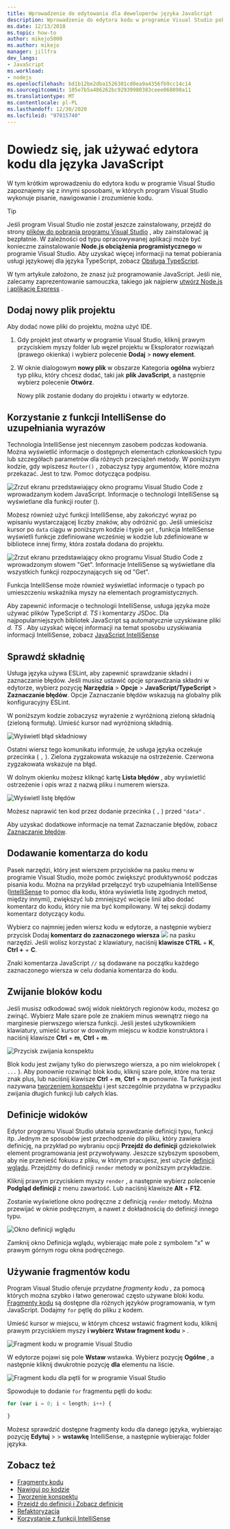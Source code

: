 ```yaml
---
title: Wprowadzenie do edytowania dla deweloperów języka JavaScript
description: Wprowadzenie do edytora kodu w programie Visual Studio pokazuje kilka sposobów, w których program Visual Studio ułatwia pisanie, nawigowanie i zrozumienie kodu JavaScript.
ms.date: 12/13/2018
ms.topic: how-to
author: mikejo5000
ms.author: mikejo
manager: jillfra
dev_langs:
- JavaScript
ms.workload:
- nodejs
ms.openlocfilehash: bd1b12be2dba1526301cd0ea9a4356fb9cc14c14
ms.sourcegitcommit: 105e7b5a486262bc92939980383ceee068098a11
ms.translationtype: MT
ms.contentlocale: pl-PL
ms.lasthandoff: 12/30/2020
ms.locfileid: "97815740"
---
```

# <a name="learn-to-use-the-code-editor-for-javascript"></a>Dowiedz się, jak używać edytora kodu dla języka JavaScript

W tym krótkim wprowadzeniu do edytora kodu w programie Visual Studio zapoznajemy się z innymi sposobami, w których program Visual Studio wykonuje pisanie, nawigowanie i zrozumienie kodu.

> [!TIP]
> Jeśli program Visual Studio nie został jeszcze zainstalowany, przejdź do strony [plików do pobrania programu Visual Studio](https://visualstudio.microsoft.com/downloads/) , aby zainstalować ją bezpłatnie. W zależności od typu opracowywanej aplikacji może być konieczne zainstalowanie **Node.js obciążenia programistycznego** w programie Visual Studio. Aby uzyskać więcej informacji na temat pobierania usługi językowej dla języka TypeScript, zobacz [Obsługa TypeScript](../javascript/javascript-in-vs-2019.md#typescript-support).

W tym artykule założono, że znasz już programowanie JavaScript. Jeśli nie, zalecamy zaprezentowanie samouczka, takiego jak najpierw [utwórz Node.js i aplikację Express](../javascript/tutorial-nodejs.md) .

## <a name="add-a-new-project-file"></a>Dodaj nowy plik projektu

Aby dodać nowe pliki do projektu, można użyć IDE.

1. Gdy projekt jest otwarty w programie Visual Studio, kliknij prawym przyciskiem myszy folder lub węzeł projektu w Eksplorator rozwiązań (prawego okienka) i wybierz polecenie **Dodaj**  >  **nowy element**.

1. W oknie dialogowym **nowy plik** w obszarze Kategoria **ogólna** wybierz typ pliku, który chcesz dodać, taki jak **plik JavaScript**, a następnie wybierz polecenie **Otwórz**.

    Nowy plik zostanie dodany do projektu i otwarty w edytorze.

## <a name="use-intellisense-to-complete-words"></a>Korzystanie z funkcji IntelliSense do uzupełniania wyrazów

Technologia IntelliSense jest niecennym zasobem podczas kodowania. Można wyświetlić informacje o dostępnych elementach członkowskich typu lub szczegółach parametrów dla różnych przeciążeń metody. W poniższym kodzie, gdy wpiszesz `Router()` , zobaczysz typy argumentów, które można przekazać. Jest to tzw. Pomoc dotycząca podpisu.

![Zrzut ekranu przedstawiający okno programu Visual Studio Code z wprowadzanym kodem JavaScript. Informacje o technologii IntelliSense są wyświetlane dla funkcji router ().](../javascript/media/write-code-signature-checking.png)

Możesz również użyć funkcji IntelliSense, aby zakończyć wyraz po wpisaniu wystarczającej liczby znaków, aby odróżnić go. Jeśli umieścisz kursor po `data` ciągu w poniższym kodzie i typie `get` , funkcja IntelliSense wyświetli funkcje zdefiniowane wcześniej w kodzie lub zdefiniowane w bibliotece innej firmy, która została dodana do projektu.

![Zrzut ekranu przedstawiający okno programu Visual Studio Code z wprowadzonym słowem "Get". Informacje IntelliSense są wyświetlane dla wszystkich funkcji rozpoczynających się od "Get".](../javascript/media/write-code-intellisense.png)

Funkcja IntelliSense może również wyświetlać informacje o typach po umieszczeniu wskaźnika myszy na elementach programistycznych.

Aby zapewnić informacje o technologii IntelliSense, usługa języka może używać plików TypeScript *d. TS* i komentarzy JSDoc. Dla najpopularniejszych bibliotek JavaScript są automatycznie uzyskiwane pliki *d. TS* . Aby uzyskać więcej informacji na temat sposobu uzyskiwania informacji IntelliSense, zobacz [JavaScript IntelliSense](../ide/javascript-intellisense.md?toc=/visualstudio/javascript/toc.json)

## <a name="check-syntax"></a>Sprawdź składnię

Usługa języka używa ESLint, aby zapewnić sprawdzanie składni i zaznaczanie błędów. Jeśli musisz ustawić opcje sprawdzania składni w edytorze, wybierz pozycję **Narzędzia**  >  **Opcje**  >  **JavaScript/TypeScript**  >  **Zaznaczanie błędów**. Opcje Zaznaczanie błędów wskazują na globalny plik konfiguracyjny ESLint.

W poniższym kodzie zobaczysz wyrażenie z wyróżnioną zieloną składnią (zieloną formułą). Umieść kursor nad wyróżnioną składnią.

![Wyświetl błąd składniowy](../javascript/media/write-code-syntax-checking.png)

Ostatni wiersz tego komunikatu informuje, że usługa języka oczekuje przecinka ( `,` ). Zielona zygzakowata wskazuje na ostrzeżenie. Czerwona zygzakowata wskazuje na błąd.

W dolnym okienku możesz kliknąć kartę **Lista błędów** , aby wyświetlić ostrzeżenie i opis wraz z nazwą pliku i numerem wiersza.

![Wyświetl listę błędów](../javascript/media/write-code-error-list.png)

Możesz naprawić ten kod przez dodanie przecinka ( `,` ) przed `"data"` .

Aby uzyskać dodatkowe informacje na temat Zaznaczanie błędów, zobacz [Zaznaczanie błędów](https://github.com/microsoft/JSTSdocs/blob/master/articles/editor/linting.md).

## <a name="comment-out-code"></a>Dodawanie komentarza do kodu

Pasek narzędzi, który jest wierszem przycisków na pasku menu w programie Visual Studio, może pomóc zwiększyć produktywność podczas pisania kodu. Można na przykład przełączyć tryb uzupełniania IntelliSense ([IntelliSense](../ide/using-intellisense.md) to pomoc dla kodu, która wyświetla listę zgodnych metod, między innymi), zwiększyć lub zmniejszyć wcięcie linii albo dodać komentarz do kodu, który nie ma być kompilowany. W tej sekcji dodamy komentarz dotyczący kodu.

Wybierz co najmniej jeden wiersz kodu w edytorze, a następnie wybierz przycisk Dodaj **komentarz do zaznaczonego wiersza** ![ ](../javascript/media/write-code-comment-out.png) na pasku narzędzi. Jeśli wolisz korzystać z klawiatury, naciśnij **klawisze CTRL** + **K**, **Ctrl +** + **C**.

Znaki komentarza JavaScript `//` są dodawane na początku każdego zaznaczonego wiersza w celu dodania komentarza do kodu.

## <a name="collapse-code-blocks"></a>Zwijanie bloków kodu

Jeśli musisz odkodować swój widok niektórych regionów kodu, możesz go zwinąć. Wybierz Małe szare pole ze znakiem minus wewnątrz niego na marginesie pierwszego wiersza funkcji. Jeśli jesteś użytkownikiem klawiatury, umieść kursor w dowolnym miejscu w kodzie konstruktora i naciśnij klawisze **Ctrl** + **m**, **Ctrl** + **m**.

![Przycisk zwijania konspektu](../javascript/media/write-code-collapse-code.png)

Blok kodu jest zwijany tylko do pierwszego wiersza, a po nim wielokropek ( `...` ). Aby ponownie rozwinąć blok kodu, kliknij szare pole, które ma teraz znak plus, lub naciśnij klawisze **Ctrl** + **m**, **Ctrl** + **m** ponownie. Ta funkcja jest nazywana [tworzeniem konspektu](../ide/outlining.md) i jest szczególnie przydatna w przypadku zwijania długich funkcji lub całych klas.

## <a name="view-definitions"></a>Definicje widoków

Edytor programu Visual Studio ułatwia sprawdzanie definicji typu, funkcji itp. Jednym ze sposobów jest przechodzenie do pliku, który zawiera definicję, na przykład po wybraniu opcji **Przejdź do definicji** gdziekolwiek element programowania jest przywoływany. Jeszcze szybszym sposobem, aby nie przenieść fokusu z pliku, w którym pracujesz, jest użycie [definicji wglądu](../ide/go-to-and-peek-definition.md#peek-definition). Przejdźmy do definicji `render` metody w poniższym przykładzie.

Kliknij prawym przyciskiem myszy `render` , a następnie wybierz polecenie **Podgląd definicji** z menu zawartość. Lub naciśnij klawisze **Alt** + **F12**.

   Zostanie wyświetlone okno podręczne z definicją `render` metody. Można przewijać w oknie podręcznym, a nawet z dokładnością do definicji innego typu.

   ![Okno definicji wglądu](../javascript/media/write-code-peek-definition.png)

Zamknij okno Definicja wglądu, wybierając małe pole z symbolem "x" w prawym górnym rogu okna podręcznego.

## <a name="use-code-snippets"></a>Używanie fragmentów kodu

Program Visual Studio oferuje przydatne *fragmenty kodu* , za pomocą których można szybko i łatwo generować często używane bloki kodu. [Fragmenty kodu](../ide/code-snippets.md) są dostępne dla różnych języków programowania, w tym JavaScript. Dodajmy `for` pętlę do pliku z kodem.

Umieść kursor w miejscu, w którym chcesz wstawić fragment kodu, kliknij prawym przyciskiem myszy **i wybierz Wstaw fragment kodu**  >  .

![Fragment kodu w programie Visual Studio](../javascript/media/write-code-insert-snippet.png)

W edytorze pojawi się pole **Wstaw** wstawka. Wybierz pozycję **Ogólne** , a następnie kliknij dwukrotnie pozycję **dla** elementu na liście.

![Fragment kodu dla pętli for w programie Visual Studio](../javascript/media/write-code-insert-snippet-for-loop.png)

Spowoduje to dodanie `for` fragmentu pętli do kodu:

```javascript
for (var i = 0; i < length; i++) {

}
```

Możesz sprawdzić dostępne fragmenty kodu dla danego języka, wybierając pozycję **Edytuj**  >    >  **wstawkę** IntelliSense, a następnie wybierając folder języka.

## <a name="see-also"></a>Zobacz też

- [Fragmenty kodu](../ide/code-snippets.md)
- [Nawiguj po kodzie](../ide/navigating-code.md)
- [Tworzenie konspektu](../ide/outlining.md)
- [Przejdź do definicji i Zobacz definicję](../ide/go-to-and-peek-definition.md)
- [Refaktoryzacja](../ide/refactoring-in-visual-studio.md)
- [Korzystanie z funkcji IntelliSense](../ide/using-intellisense.md)
